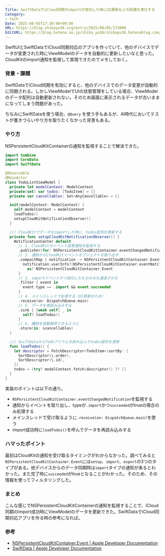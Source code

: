 ```yaml
---
Title: SwiftDataでiCloud同期のimportが成功した時にUI更新などの処理を実行する
Category:
- tech
Date: 2025-08-05T17:30:00+09:00
URL: https://blog.shibayu36.org/entry/2025/08/05/173000
EditURL: https://blog.hatena.ne.jp/shiba_yu36/shibayu36.hatenablog.com/atom/entry/6802418398530824206
---
```


SwiftUIとSwiftDataでiCloud同期対応のアプリを作っていて、他のデバイスでデータが変更された時にViewModelのデータを自動的に更新したいなと思った。CloudKitのimport通知を監視して実現できたのでメモしておく。

### 背景・課題
SwiftDataでiCloud同期を有効にすると、他のデバイスでのデータ変更が自動的に同期される。しかしViewModelでUIの状態管理をしている場合、ViewModelのデータ配列は自動更新されない。そのため画面に表示されるデータが古いままになってしまう問題があった。

ちなみにSwiftDataを使う場合、`@Query` を使う手もあるが、AI時代においてテストが書きづらいやり方を取りたくなかった背景もある。

### やり方
NSPersistentCloudKitContainerの通知を監視することで解決できた。

```swift
import Combine
import CoreData
import SwiftData

@Observable
@MainActor
class TodoListViewModel {
  private let modelContext: ModelContext
  private(set) var todos: [TodoItem] = []
  private var cancellables: Set<AnyCancellable> = []

  init(modelContext: ModelContext) {
    self.modelContext = modelContext
    loadTodos()
    setupCloudKitNotificationObserver()
  }

  /// CloudKitでデータをimportした時に、todos配列を更新する
  private func setupCloudKitNotificationObserver() {
    NotificationCenter.default
      // 1. CloudKitのイベント変更通知を監視する
      .publisher(for: NSPersistentCloudKitContainer.eventChangedNotification)
      // 2. 通知からCloudKitイベントオブジェクトを取り出す
      .compactMap { notification -> NSPersistentCloudKitContainer.Event? in
        notification.userInfo?[NSPersistentCloudKitContainer.eventNotificationUserInfoKey]
          as? NSPersistentCloudKitContainer.Event
      }
      // 3. importイベントかつ成功したもののみを通過させる
      .filter { event in
        event.type == .import && event.succeeded
      }
      // 4. メインスレッドで処理する（UI更新のため）
      .receive(on: DispatchQueue.main)
      // 5. データを再読み込みする
      .sink { [weak self] _ in
        self?.loadTodos()
      }
      // 6. 購読を自動解除できるように
      .store(in: &cancellables)
  }

  /// SwiftDataからTodoアイテムを読み込んでtodos配列を更新
  func loadTodos() {
    let descriptor = FetchDescriptor<TodoItem>(sortBy: [
      SortDescriptor(\.order),
      SortDescriptor(\.id),
    ])
    todos = (try? modelContext.fetch(descriptor)) ?? []
  }
}
```

実装のポイントは以下の通り。

- `NSPersistentCloudKitContainer.eventChangedNotification`を監視する
- 通知からイベントを取り出し、typeが`.import`かつ`succeeded`がtrueの場合のみ処理する
- メインスレッドで受け取るように`.receive(on: DispatchQueue.main)`を使う
- import成功時に`loadTodos()`を呼んでデータを再読み込みする

### ハマったポイント
最初はCloudKitの通知を受け取るタイミングがわからなかった。調べてみると`NSPersistentCloudKitContainer.Event`には`setup`、`import`、`export`の3つのタイプがある。他デバイスからのデータ同期時は`import`タイプの通知が来るとわかった。また完了時に`succeeded`がtrueとなることがわかった。そのため、その情報を使ってフィルタリングした。

### まとめ
こんな感じでNSPersistentCloudKitContainerの通知を監視することで、iCloud同期のimport成功時にViewModelのデータを更新できた。SwiftDataでiCloud同期対応アプリを作る時の参考になれば。

### 参考
- [NSPersistentCloudKitContainer.Event | Apple Developer Documentation](https://developer.apple.com/documentation/coredata/nspersistentcloudkitcontainer/event)
- [SwiftData | Apple Developer Documentation](https://developer.apple.com/documentation/swiftdata)
